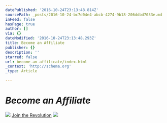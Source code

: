 ```yaml
---
datePublished: '2016-10-24T23:13:48.814Z'
sourcePath: _posts/2016-10-24-bc7d04e4-abcb-4274-9b18-206ddbd7033e.md
inFeed: false
hasPage: true
author: []
via: {}
dateModified: '2016-10-24T23:13:48.293Z'
title: Become an Affiliate
publisher: {}
description: ''
starred: false
url: become-an-affilicate/index.html
_context: 'http://schema.org'
_type: Article

---
```

# _**Become an Affiliate**_
![](https://the-grid-user-content.s3-us-west-2.amazonaws.com/41ff68a3-1714-45c2-804d-3ee224815551.jpg)
[Join the Revolution][0]
![](https://s3-us-west-2.amazonaws.com/the-grid-img/p/4ddabe9a2d62d02c344490e360df3f1a8cb84dc7.jpg)

[0]: https://goldenhairnation-com.3dcartstores.com/affiliateinfo.asp
